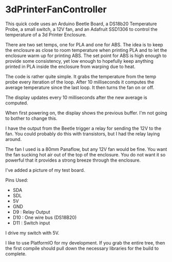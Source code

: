 # 3dPrinterFanController

This quick code uses an Arduino Beetle Board, a DS18b20 Temperature Probe, a small switch, a 12V fan, and an Adafruit SSD1306 to control the temperature of a 3d Printer Enclosure.

There are two set temps, one for PLA and one for ABS. The idea is to keep the enclosure as close to room temperature when printing PLA and to let the enclosure warm up for printing ABS. The set point for ABS is high enough to provide some consistency, yet low enough to hopefully keep anything printed in PLA inside the enclosure from warping due to heat.

The code is rather quite simple. It grabs the temperature from the temp probe every iteration of the loop. After 10 milliseconds it computes the average temperature since the last loop. It then turns the fan on or off.

The display updates every 10 milliseconds after the new average is computed.

When first powering on, the display shows the previous buffer. I'm not going to bother to change this.

I have the output from the Beetle trigger a relay for sending the 12V to the fan. You could probably do this with transistors, but I had the relay laying around.

The fan I used is a 80mm Panaflow, but any 12V fan would be fine. You want the fan sucking hot air out of the top of the enclosure. You do not want it so powerful that it provides a strong breeze through the enclosure.

I've added a picture of my test board.

Pins Used:

* SDA
* SDL
* 5V
* GND
* D9 : Relay Output
* D10 : One wire bus (DS18B20)
* D11 : Switch input

I drive my switch with 5V.

I like to use PlatformIO for my development. If you grab the entire tree, then the first compile should pull down the necessary libraries for the build to complete.
